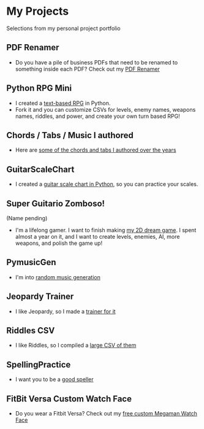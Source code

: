 # My Projects

Selections from my personal project portfolio

## PDF Renamer
* Do you have a pile of business PDFs that need to be renamed to something inside each PDF? Check out my [PDF Renamer](https://github.com/crawsome/pdf-renamer)

## Python RPG Mini
* I created a [text-based RPG](https://github.com/crawsome/PyRPG_Mini) in Python. 
* Fork it and you can customize CSVs for levels, enemy names, weapons names, riddles, and power, and create your own turn based RPG!

## Chords / Tabs / Music I authored
* Here are [some of the chords and tabs I authored over the years](tabschordsmusic.md)

## GuitarScaleChart
* I created a [guitar scale chart in Python](https://github.com/crawsome/GuitarScaleChart), so you can practice your scales.

## Super Guitario Zomboso!
(Name pending)
* I'm a lifelong gamer. I want to finish making [my 2D dream game](https://imgur.com/a/1XQ0gmU). I spent almost a year on it, and I want to create levels, enemies, AI, more weapons, and polish the game up! 

## PymusicGen
* I'm into [random music generation](https://github.com/crawsome/PyMusicGen)

## Jeopardy Trainer
* I like Jeopardy, so I made a [trainer for it](https://github.com/crawsome/jeopardy-trainer)

## Riddles CSV
* I like Riddles, so I compiled a [large CSV of them](https://github.com/crawsome/PyRPG_Mini/blob/master/csv/riddles.csv)

## SpellingPractice
* I want you to be a [good speller](https://github.com/crawsome/spellingpractice)

## FitBit Versa Custom Watch Face
* Do you wear a Fitbit Versa? Check out my [free custom Megaman Watch Face](https://github.com/crawsome/BurkeClock)

